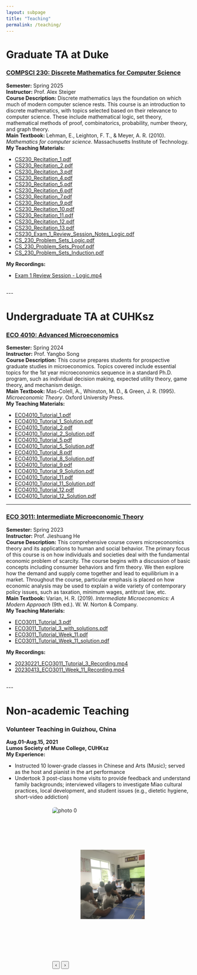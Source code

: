 ```yaml
---
layout: subpage
title: "Teaching"
permalink: /teaching/
---
```


# Graduate TA at Duke

### [COMPSCI 230: Discrete Mathematics for Computer Science](https://cs.duke.edu/courses/discrete-math-computer-science-1)
**Semester:** Spring 2025  
**Instructor:** Prof. Alex Steiger  
**Course Description:** Discrete mathematics lays the foundation on which much of modern computer science rests. This course is an introduction to discrete mathematics, with topics selected based on their relevance to computer science. These include mathematical logic, set theory, mathematical methods of proof, combinatorics, probability, number theory, and graph theory.  
**Main Textbook:** Lehman, E., Leighton, F. T., & Meyer, A. R. (2010). *Mathematics for computer science*. Massachusetts Institute of Technology.  
**My Teaching Materials:**  
- [CS230_Recitation_1.pdf](/files/teaching/cs230/CS230_Recitation_1.pdf)
- [CS230_Recitation_2.pdf](/files/teaching/cs230/CS230_Recitation_2.pdf)  
- [CS230_Recitation_3.pdf](/files/teaching/cs230/CS230_Recitation_3.pdf)  
- [CS230_Recitation_4.pdf](/files/teaching/cs230/CS230_Recitation_4.pdf)
- [CS230_Recitation_5.pdf](/files/teaching/cs230/CS230_Recitation_5.pdf)
- [CS230_Recitation_6.pdf](/files/teaching/cs230/CS230_Recitation_6.pdf)
- [CS230_Recitation_7.pdf](/files/teaching/cs230/CS230_Recitation_7.pdf)
- [CS230_Recitation_9.pdf](/files/teaching/cs230/CS230_Recitation_9.pdf)
- [CS230_Recitation_10.pdf](/files/teaching/cs230/CS230_Recitation_10.pdf)
- [CS230_Recitation_11.pdf](/files/teaching/cs230/CS230_Recitation_11.pdf)
- [CS230_Recitation_12.pdf](/files/teaching/cs230/CS230_Recitation_12.pdf)
- [CS230_Recitation_13.pdf](/files/teaching/cs230/CS230_Recitation_13.pdf)  
- [CS230_Exam_1_Review_Session_Notes_Logic.pdf](/files/teaching/cs230/CS230_Exam_1_Review_Session_Notes_Logic.pdf)  
- [CS_230_Problem_Sets_Logic.pdf](/files/teaching/cs230/CS_230_Problem_Sets_Logic.pdf)  
- [CS_230_Problem_Sets_Proof.pdf](/files/teaching/cs230/CS_230_Problem_Sets_Proof.pdf)  
- [CS_230_Problem_Sets_Induction.pdf](/files/teaching/cs230/CS_230_Problem_Sets_Induction.pdf)

**My Recordings:**
- [Exam 1 Review Session - Logic.mp4](https://drive.google.com/open?id=1TVX0XUG9HtLOCrelXNcw_z2kdcH_SUzo&usp=drive_copy)


<br>
---

# Undergraduate TA at CUHKsz

### [ECO 4010: Advanced Microeconomics](https://www.cuhk.edu.cn/en/course/8049)
**Semester:** Spring 2024  
**Instructor:** Prof. Yangbo Song  
**Course Description:** This course prepares students for prospective graduate studies in microeconomics. Topics covered include essential topics for the 1st year microeconomics sequence in a standard Ph.D. program, such as individual decision making, expected utility theory, game theory, and mechanism design.  
**Main Textbook:** Mas-Colell, A., Whinston, M. D., & Green, J. R. (1995). *Microeconomic Theory*. Oxford University Press.  
**My Teaching Materials:**  
- [ECO4010_Tutorial_1.pdf](/files/teaching/eco4010/ECO4010_Tutorial_1.pdf)  
- [ECO4010_Tutorial_1_Solution.pdf](/files/teaching/eco4010/ECO4010_Tutorial_1_Solution.pdf)  
- [ECO4010_Tutorial_2.pdf](/files/teaching/eco4010/ECO4010_Tutorial_2.pdf)  
- [ECO4010_Tutorial_2_Solution.pdf](/files/teaching/eco4010/ECO4010_Tutorial_2_Solution.pdf)  
- [ECO4010_Tutorial_5.pdf](/files/teaching/eco4010/ECO4010_Tutorial_5.pdf)  
- [ECO4010_Tutorial_5_Solution.pdf](/files/teaching/eco4010/ECO4010_Tutorial_5_Solution.pdf)  
- [ECO4010_Tutorial_8.pdf](/files/teaching/eco4010/ECO4010_Tutorial_8.pdf)  
- [ECO4010_Tutorial_8_Solution.pdf](/files/teaching/eco4010/ECO4010_Tutorial_8_Solution.pdf)  
- [ECO4010_Tutorial_9.pdf](/files/teaching/eco4010/ECO4010_Tutorial_9.pdf)  
- [ECO4010_Tutorial_9_Solution.pdf](/files/teaching/eco4010/ECO4010_Tutorial_9_Solution.pdf)  
- [ECO4010_Tutorial_11.pdf](/files/teaching/eco4010/ECO4010_Tutorial_11.pdf)  
- [ECO4010_Tutorial_11_Solution.pdf](/files/teaching/eco4010/ECO4010_Tutorial_11_Solution.pdf)  
- [ECO4010_Tutorial_12.pdf](/files/teaching/eco4010/ECO4010_Tutorial_12.pdf)  
- [ECO4010_Tutorial_12_Solution.pdf](/files/teaching/eco4010/ECO4010_Tutorial_12_Solution.pdf)  

---

### [ECO 3011: Intermediate Microeconomic Theory](https://www.cuhk.edu.cn/en/course/8049)
**Semester:** Spring 2023  
**Instructor:** Prof. Jieshuang He  
**Course Description:** This comprehensive course covers microeconomics theory and its applications to human and social behavior. The primary focus of this course is on how individuals and societies deal with the fundamental economic problem of scarcity. The course begins with a discussion of basic concepts including consumer behaviors and firm theory. We then explore how the demand and supply come together and lead to equilibrium in a market. Throughout the course, particular emphasis is placed on how economic analysis may be used to explain a wide variety of contemporary policy issues, such as taxation, minimum wages, antitrust law, etc.  
**Main Textbook:** Varian, H. R. (2019). *Intermediate Microeconomics: A Modern Approach* (9th ed.). W. W. Norton & Company.  
**My Teaching Materials:**  
- [ECO3011_Tutorial_3.pdf](/files/teaching/eco3011/ECO3011_Tutorial_3.pdf)  
- [ECO3011_Tutorial_3_with_solutions.pdf](/files/teaching/eco3011/ECO3011_Tutorial_3_with_solutions.pdf)  
- [ECO3011_Tutorial_Week_11.pdf](/files/teaching/eco3011/ECO3011_Tutorial_Week_11.pdf)  
- [ECO3011_Tutorial_Week_11_solution.pdf](/files/teaching/eco3011/ECO3011_Tutorial_Week_11_solution.pdf)

**My Recordings:**  
- [20230221_ECO3011_Tutorial_3_Recording.mp4](https://drive.google.com/open?id=1bP6eFCCxmWsu9j02X_Ubpa5XNFAj6Fvj&usp=drive_copy)  
- [20230413_ECO3011_Week_11_Recording.mp4](https://drive.google.com/open?id=1UxdqXKgW7oT_H8e-thNG6tjDBCfKgB9U&usp=drive_copy)  

<br>
---

# Non-academic Teaching

### Volunteer Teaching in Guizhou, China
**Aug.01–Aug.15, 2021**  
**Lumos Society of Muse College, CUHKsz**  
**My Experience:**  
- Instructed 10 lower-grade classes in Chinese and Arts (Music); served as the host and pianist in the art performance  
- Undertook 3 post-class home visits to provide feedback and understand family backgrounds; interviewed villagers to investigate Miao cultural practices, local development, and student issues (e.g., dietetic hygiene, short-video addiction)

<div class="photo-slider">
  <div class="track">
    <img src="/files/teaching/volunteer/0.jpg" alt="photo 0">
    <img src="/files/teaching/volunteer/1.jpg" alt="photo 1">
    <img src="/files/teaching/volunteer/2.jpg" alt="photo 2">
    <img src="/files/teaching/volunteer/3.png" alt="photo 3">
    <img src="/files/teaching/volunteer/4.png" alt="photo 4">
    <img src="/files/teaching/volunteer/5.png" alt="photo 5">
    <img src="/files/teaching/volunteer/6.jpg" alt="photo 6">
    <img src="/files/teaching/volunteer/7.jpg" alt="photo 7">
    <img src="/files/teaching/volunteer/8.jpg" alt="photo 8">
  </div>
  <button class="nav prev" onclick="this.parentElement.querySelector('.track').scrollBy({left:-500,behavior:'smooth'})">‹</button>
  <button class="nav next" onclick="this.parentElement.querySelector('.track').scrollBy({left:500,behavior:'smooth'})">›</button>
</div>

<style>
  .photo-slider {
    position: relative;
    max-width: 50%;
    margin: 20px auto;
  }
  .photo-slider .track {
    display: flex;
    overflow-x: auto;
    scroll-behavior: smooth;
    scroll-snap-type: x mandatory;
    -webkit-overflow-scrolling: touch;
    align-items: center;          /* 让不同高的图片垂直居中 */
 gap: 10px;
  }
  /* 关键修改：限制高度，按比例缩放，不裁剪 */
  .photo-slider img {
    flex: 0 0 auto;
    height: 420px;               /* 统一显示高度（可改） */
    width: auto;                 /* 宽度自适应 */
    max-width: 100%;             /* 不超过容器 */
    object-fit: contain;         /* 保持比例，不裁切 */
    border-radius: 6px;
    user-select: none;
    scroll-snap-align: center;
  }

  /* 移动端更小一点 */
  @media (max-width: 768px) {
    .photo-slider { max-width: 96%; }
    .photo-slider img { height: 280px; }
  }
</style>
